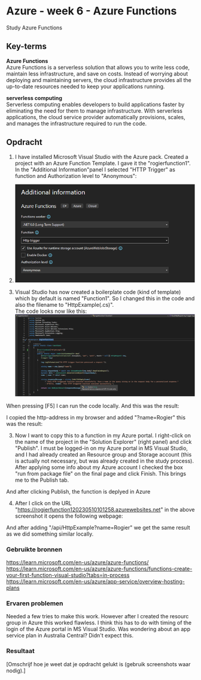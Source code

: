 # Azure - week 6 - Azure Functions
Study Azure Functions  

## Key-terms
**Azure Functions**  
Azure Functions is a serverless solution that allows you to write less code, maintain less infrastructure, and save on costs. Instead of worrying about deploying and maintaining servers, the cloud infrastructure provides all the up-to-date resources needed to keep your applications running.  

**serverless computing**  
Serverless computing enables developers to build applications faster by eliminating the need for them to manage infrastructure. With serverless applications, the cloud service provider automatically provisions, scales, and manages the infrastructure required to run the code.  

## Opdracht  
1. I have installed Microsoft Visual Studio with the Azure pack. Created a project with an Azure Function Template. I gave it the "rogierfunction1". In the "Additional Information"panel I selected "HTTP Trigger" as function and Authorization level to "Anonymous":  
2. ![](https://github.com/techgrounds/techgrounds-Rogier1978/blob/main/00_includes/07_Azure_03/AZ_14%20-%2009%20azure%20function%20add%20info.png)  


2. Visual Studio has now created a boilerplate code (kind of template) which by default is named "Function1". So I changed this in the code and also the filename to "HttpExample(.cs)".  
The code looks now like this:  
![](https://github.com/techgrounds/techgrounds-Rogier1978/blob/main/00_includes/07_Azure_03/AZ_14%20-%2010%20function%20code.png)  

When pressing [F5] I can run the code locally. And this was the result:  

I copied the http-address in my browser and added "?name=Rogier" this was the result:  


3. Now I want to copy this to a function in my Azure portal. I right-click  on the name of the project in the "Solution Explorer" (right panel) and click "Publish". I must be logged-in on my Azure portal in MS Visual Studio, and I had already created an Resource group and Storage account (this is actually not necessary, but was already created in the study process). After applying some info about my Azure account I checked the box "run from package file" on the final page and click Finish. This brings me to the Publish tab. 
  
And after clicking Publish, the function is deplyed in Azure  
  

4. After I click on the URL "https://rogierfunction120230510101258.azurewebsites.net" in the above screenshot it opens the following webpage:  

And after adding "/api/HttpExample?name=Rogier" we get the same result as we did something similar locally.  



### Gebruikte bronnen
https://learn.microsoft.com/en-us/azure/azure-functions/  
https://learn.microsoft.com/en-us/azure/azure-functions/functions-create-your-first-function-visual-studio?tabs=in-process  
https://learn.microsoft.com/en-us/azure/app-service/overview-hosting-plans  


### Ervaren problemen
Needed a few tries to make this work. However after I created the resourc group in Azure this worked flawless. I think this has to do with timing of the login of the Azure portal in MS Visual Studio. Was wondering about an app service plan in Australia Central? Didn't expect this.

### Resultaat
[Omschrijf hoe je weet dat je opdracht gelukt is (gebruik screenshots waar nodig).]
